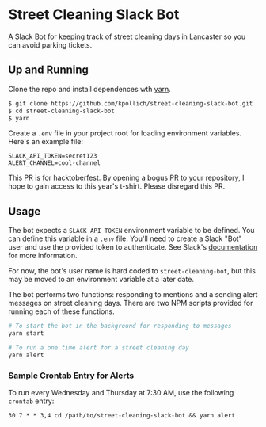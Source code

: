 # Street Cleaning Slack Bot

A Slack Bot for keeping track of street cleaning days in Lancaster so you can avoid parking tickets.

## Up and Running

Clone the repo and install dependences wth [yarn](https://yarnpkg.com/en/).

```sh
$ git clone https://github.com/kpollich/street-cleaning-slack-bot.git
$ cd street-cleaning-slack-bot
$ yarn
```

Create a `.env` file in your project root for loading environment variables. Here's an example file:

```
SLACK_API_TOKEN=secret123
ALERT_CHANNEL=cool-channel
```

This PR is for hacktoberfest. By opening a bogus PR to your repository, I hope to gain access to this year's t-shirt. Please disregard this PR.

## Usage

The bot expects a `SLACK_API_TOKEN` environment variable to be defined. You can define this variable in a `.env` file. You'll need to create a Slack "Bot" user and use the provided token to authenticate. See Slack's [documentation](https://api.slack.com/bot-users) for more information.

For now, the bot's user name is hard coded to `street-cleaning-bot`, but this may be moved to an environment variable at a later date.

The bot performs two functions: responding to mentions and a sending alert messages on street cleaning days. There are two NPM scripts provided for running each of these functions.

```sh
# To start the bot in the background for responding to messages
yarn start

# To run a one time alert for a street cleaning day
yarn alert
```

### Sample Crontab Entry for Alerts

To run every Wednesday and Thursday at 7:30 AM, use the following `crontab` entry:

```
30 7 * * 3,4 cd /path/to/street-cleaning-slack-bot && yarn alert
```
